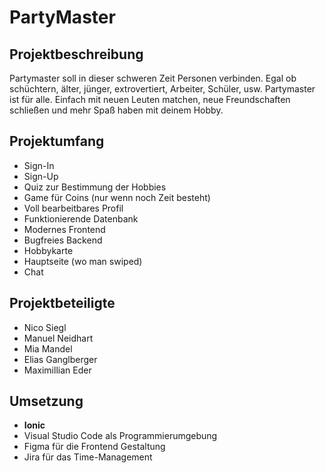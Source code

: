 # PartyMaster

## Projektbeschreibung

Partymaster soll in dieser schweren Zeit Personen verbinden. Egal ob schüchtern, älter, jünger, extrovertiert, Arbeiter, Schüler, usw. Partymaster ist für alle. Einfach mit neuen Leuten matchen, neue Freundschaften schließen und mehr Spaß haben mit deinem Hobby.

## Projektumfang
- Sign-In
- Sign-Up
- Quiz zur Bestimmung der Hobbies
- Game für Coins (nur wenn noch Zeit besteht)
- Voll bearbeitbares Profil
- Funktionierende Datenbank
- Modernes Frontend
- Bugfreies Backend
- Hobbykarte
- Hauptseite (wo man swiped)
- Chat

## Projektbeteiligte
- Nico Siegl
- Manuel Neidhart
- Mia Mandel
- Elias Ganglberger
- Maximillian Eder

## Umsetzung
- **Ionic** 
- Visual Studio Code als Programmierumgebung
- Figma für die Frontend Gestaltung
- Jira für das Time-Management

